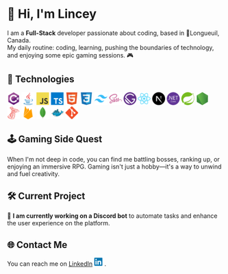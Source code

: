 # 👋 Hi, I'm Lincey  

I am a **Full-Stack** developer passionate about coding, based in 📍Longueuil, Canada.  
My daily routine: coding, learning, pushing the boundaries of technology, and enjoying some epic gaming sessions. 🎮  

## 🔧 Technologies  
<img src="https://raw.githubusercontent.com/devicons/devicon/master/icons/csharp/csharp-original.svg" width="30"/> <img src="https://raw.githubusercontent.com/devicons/devicon/master/icons/java/java-original.svg" width="30"/> <img src="https://raw.githubusercontent.com/devicons/devicon/master/icons/javascript/javascript-original.svg" width="30"/> <img src="https://raw.githubusercontent.com/devicons/devicon/master/icons/typescript/typescript-original.svg" width="30"/> <img src="https://raw.githubusercontent.com/devicons/devicon/master/icons/html5/html5-original.svg" width="30"/> <img src="https://raw.githubusercontent.com/devicons/devicon/master/icons/css3/css3-original.svg" width="30"/> <img src="https://raw.githubusercontent.com/devicons/devicon/master/icons/tailwindcss/tailwindcss-original.svg" width="30"/> <img src="https://raw.githubusercontent.com/devicons/devicon/master/icons/sass/sass-original.svg" width="30"/> <img src="https://raw.githubusercontent.com/devicons/devicon/master/icons/gatsby/gatsby-original.svg" width="30"/> <img src="https://raw.githubusercontent.com/devicons/devicon/master/icons/react/react-original.svg" width="30"/> <img src="https://raw.githubusercontent.com/devicons/devicon/master/icons/nextjs/nextjs-original.svg" width="30"/> <img src="https://raw.githubusercontent.com/devicons/devicon/master/icons/dotnetcore/dotnetcore-original.svg" width="30"/> <img src="https://raw.githubusercontent.com/devicons/devicon/master/icons/spring/spring-original.svg" width="30"/> <img src="https://raw.githubusercontent.com/devicons/devicon/master/icons/nodejs/nodejs-original.svg" width="30"/> <img src="https://raw.githubusercontent.com/devicons/devicon/master/icons/microsoftsqlserver/microsoftsqlserver-plain.svg" width="30"/> <img src="https://raw.githubusercontent.com/devicons/devicon/master/icons/firebase/firebase-plain.svg" width="30"/> <img src="https://raw.githubusercontent.com/devicons/devicon/master/icons/mongodb/mongodb-original.svg" width="30"/> <img src="https://raw.githubusercontent.com/devicons/devicon/master/icons/docker/docker-original.svg" width="30"/> <img src="https://raw.githubusercontent.com/devicons/devicon/master/icons/git/git-original.svg" width="30"/>  

## 🕹️ Gaming Side Quest  
When I'm not deep in code, you can find me battling bosses, ranking up, or enjoying an immersive RPG. Gaming isn't just a hobby—it's a way to unwind and fuel creativity.  

## 🛠 Current Project  
🎯 **I am currently working on a Discord bot** to automate tasks and enhance the user experience on the platform.  

## 🌐 Contact Me  
You can reach me on [LinkedIn](https://www.linkedin.com/in/lincey-jérôme) <img src="https://raw.githubusercontent.com/devicons/devicon/master/icons/linkedin/linkedin-original.svg" width="20"/> .  
